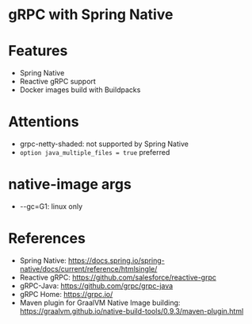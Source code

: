 gRPC with Spring Native
=======================

# Features

* Spring Native
* Reactive gRPC support
* Docker images build with Buildpacks

# Attentions

* grpc-netty-shaded: not supported by Spring Native
* `option java_multiple_files = true`  preferred

# native-image args

* --gc=G1: linux only

# References

* Spring Native: https://docs.spring.io/spring-native/docs/current/reference/htmlsingle/
* Reactive gRPC: https://github.com/salesforce/reactive-grpc
* gRPC-Java:  https://github.com/grpc/grpc-java
* gRPC Home: https://grpc.io/
* Maven plugin for GraalVM Native Image building: https://graalvm.github.io/native-build-tools/0.9.3/maven-plugin.html
